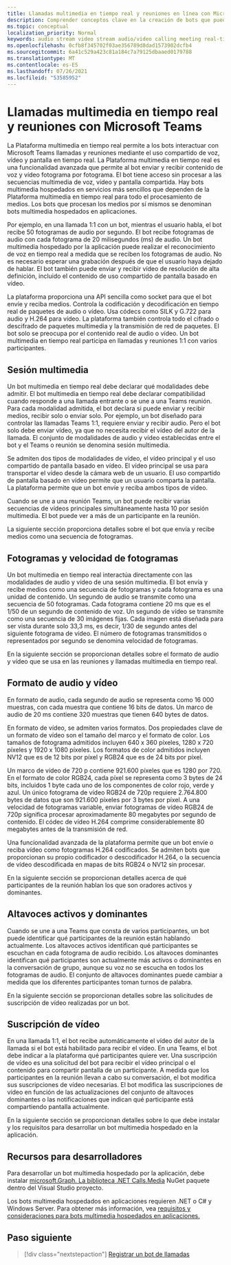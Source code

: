 ```yaml
---
title: Llamadas multimedia en tiempo real y reuniones en línea con Microsoft Teams
description: Comprender conceptos clave en la creación de bots que pueden realizar llamadas de audio y vídeo en tiempo real y reuniones en línea.
ms.topic: conceptual
localization_priority: Normal
keywords: audio stream video stream audio/video calling meeting real-time media application-hosted media hosted media service-hosted media
ms.openlocfilehash: 0cfb8f345702f03ae356789d8dad1573902dcfb4
ms.sourcegitcommit: 6a41c529a423c81a184c7a79125dbaaed0179788
ms.translationtype: MT
ms.contentlocale: es-ES
ms.lasthandoff: 07/26/2021
ms.locfileid: "53585952"
---
```

# <a name="real-time-media-calls-and-meetings-with-microsoft-teams"></a>Llamadas multimedia en tiempo real y reuniones con Microsoft Teams

La Plataforma multimedia en tiempo real permite a los bots interactuar con Microsoft Teams llamadas y reuniones mediante el uso compartido de voz, vídeo y pantalla en tiempo real. La Plataforma multimedia en tiempo real es una funcionalidad avanzada que permite al bot enviar y recibir contenido de voz y vídeo fotograma por fotograma. El bot tiene acceso sin procesar a las secuencias multimedia de voz, vídeo y pantalla compartida. Hay bots multimedia hospedados en servicios más sencillos que dependen de la Plataforma multimedia en tiempo real para todo el procesamiento de medios. Los bots que procesan los medios por sí mismos se denominan bots multimedia hospedados en aplicaciones.

Por ejemplo, en una llamada 1:1 con un bot, mientras el usuario habla, el bot recibe 50 fotogramas de audio por segundo. El bot recibe fotogramas de audio con cada fotograma de 20 milisegundos (ms) de audio. Un bot multimedia hospedado por la aplicación puede realizar el reconocimiento de voz en tiempo real a medida que se reciben los fotogramas de audio. No es necesario esperar una grabación después de que el usuario haya dejado de hablar. El bot también puede enviar y recibir vídeo de resolución de alta definición, incluido el contenido de uso compartido de pantalla basado en vídeo.

La plataforma proporciona una API sencilla como socket para que el bot envíe y reciba medios. Controla la codificación y decodificación en tiempo real de paquetes de audio o vídeo. Usa códecs como SILK y G.722 para audio y H.264 para vídeo. La plataforma también controla todo el cifrado o descifrado de paquetes multimedia y la transmisión de red de paquetes. El bot solo se preocupa por el contenido real de audio o vídeo. Un bot multimedia en tiempo real participa en llamadas y reuniones 1:1 con varios participantes.

## <a name="media-session"></a>Sesión multimedia

Un bot multimedia en tiempo real debe declarar qué modalidades debe admitir. El bot multimedia en tiempo real debe declarar compatibilidad cuando responde a una llamada entrante o se une a una Teams reunión. Para cada modalidad admitida, el bot declara si puede enviar y recibir medios, recibir solo o enviar solo. Por ejemplo, un bot diseñado para controlar las llamadas Teams 1:1, requiere enviar y recibir audio. Pero el bot solo debe enviar vídeo, ya que no necesita recibir el vídeo del autor de la llamada. El conjunto de modalidades de audio y vídeo establecidas entre el bot y el Teams o reunión se denomina sesión multimedia.

Se admiten dos tipos de modalidades de vídeo, el vídeo principal y el uso compartido de pantalla basado en vídeo. El vídeo principal se usa para transportar el vídeo desde la cámara web de un usuario. El uso compartido de pantalla basado en vídeo permite que un usuario comparta la pantalla. La plataforma permite que un bot envíe y reciba ambos tipos de vídeo.

Cuando se une a una reunión Teams, un bot puede recibir varias secuencias de vídeos principales simultáneamente hasta 10 por sesión multimedia. El bot puede ver a más de un participante en la reunión.

La siguiente sección proporciona detalles sobre el bot que envía y recibe medios como una secuencia de fotogramas.

## <a name="frames-and-frame-rate"></a>Fotogramas y velocidad de fotogramas

Un bot multimedia en tiempo real interactúa directamente con las modalidades de audio y vídeo de una sesión multimedia. El bot envía y recibe medios como una secuencia de fotogramas y cada fotograma es una unidad de contenido. Un segundo de audio se transmite como una secuencia de 50 fotogramas. Cada fotograma contiene 20 ms que es el 1/50 de un segundo de contenido de voz. Un segundo de vídeo se transmite como una secuencia de 30 imágenes fijas. Cada imagen está diseñada para ser vista durante solo 33,3 ms, es decir, 1/30 de segundo antes del siguiente fotograma de vídeo. El número de fotogramas transmitidos o representados por segundo se denomina velocidad de fotogramas.

En la siguiente sección se proporcionan detalles sobre el formato de audio y vídeo que se usa en las reuniones y llamadas multimedia en tiempo real.

## <a name="audio-and-video-format"></a>Formato de audio y vídeo

En formato de audio, cada segundo de audio se representa como 16 000 muestras, con cada muestra que contiene 16 bits de datos. Un marco de audio de 20 ms contiene 320 muestras que tienen 640 bytes de datos.

En formato de vídeo, se admiten varios formatos. Dos propiedades clave de un formato de vídeo son el tamaño del marco y el formato de color. Los tamaños de fotograma admitidos incluyen 640 x 360 píxeles, 1280 x 720 píxeles y 1920 x 1080 píxeles. Los formatos de color admitidos incluyen NV12 que es de 12 bits por píxel y RGB24 que es de 24 bits por píxel.

Un marco de vídeo de 720 p contiene 921.600 píxeles que es 1280 por 720. En el formato de color RGB24, cada píxel se representa como 3 bytes de 24 bits, incluidos 1 byte cada uno de los componentes de color rojo, verde y azul. Un único fotograma de vídeo RGB24 de 720p requiere 2.764.800 bytes de datos que son 921.600 píxeles por 3 bytes por píxel. A una velocidad de fotogramas variable, enviar fotogramas de vídeo RGB24 de 720p significa procesar aproximadamente 80 megabytes por segundo de contenido. El códec de vídeo H.264 comprime considerablemente 80 megabytes antes de la transmisión de red.

Una funcionalidad avanzada de la plataforma permite que un bot envíe o reciba vídeo como fotogramas H.264 codificados. Se admiten bots que proporcionan su propio codificador o descodificador H.264, o la secuencia de vídeo descodificada en mapas de bits RGB24 o NV12 sin procesar.

En la siguiente sección se proporcionan detalles acerca de qué participantes de la reunión hablan los que son oradores activos y dominantes.

## <a name="active-and-dominant-speakers"></a>Altavoces activos y dominantes

Cuando se une a una Teams que consta de varios participantes, un bot puede identificar qué participantes de la reunión están hablando actualmente. Los altavoces activos identifican qué participantes se escuchan en cada fotograma de audio recibido. Los altavoces dominantes identifican qué participantes son actualmente más activos o dominantes en la conversación de grupo, aunque su voz no se escucha en todos los fotogramas de audio. El conjunto de altavoces dominantes puede cambiar a medida que los diferentes participantes toman turnos de palabra.

En la siguiente sección se proporcionan detalles sobre las solicitudes de suscripción de vídeo realizadas por un bot.

## <a name="video-subscription"></a>Suscripción de vídeo

En una llamada 1:1, el bot recibe automáticamente el vídeo del autor de la llamada si el bot está habilitado para recibir el vídeo. En una Teams, el bot debe indicar a la plataforma qué participantes quiere ver. Una suscripción de vídeo es una solicitud del bot para recibir el vídeo principal o el contenido para compartir pantalla de un participante. A medida que los participantes en la reunión llevan a cabo su conversación, el bot modifica sus suscripciones de vídeo necesarias. El bot modifica las suscripciones de vídeo en función de las actualizaciones del conjunto de altavoces dominantes o las notificaciones que indican qué participante está compartiendo pantalla actualmente.

En la siguiente sección se proporcionan detalles sobre lo que debe instalar y los requisitos para desarrollar un bot multimedia hospedado en la aplicación.

## <a name="developer-resources"></a>Recursos para desarrolladores

Para desarrollar un bot multimedia hospedado por la aplicación, debe instalar [microsoft.Graph. La biblioteca .NET Calls.Media](https://www.nuget.org/packages/Microsoft.Graph.Communications.Calls.Media/) NuGet paquete dentro del Visual Studio proyecto.

Los bots multimedia hospedados en aplicaciones requieren .NET o C# y Windows Server. Para obtener más información, vea [requisitos y consideraciones para bots multimedia hospedados en aplicaciones.](requirements-considerations-application-hosted-media-bots.md#c-or-net-and-windows-server-for-development)

## <a name="next-step"></a>Paso siguiente

> [!div class="nextstepaction"]
> [Registrar un bot de llamadas](~/bots/calls-and-meetings/registering-calling-bot.md)
